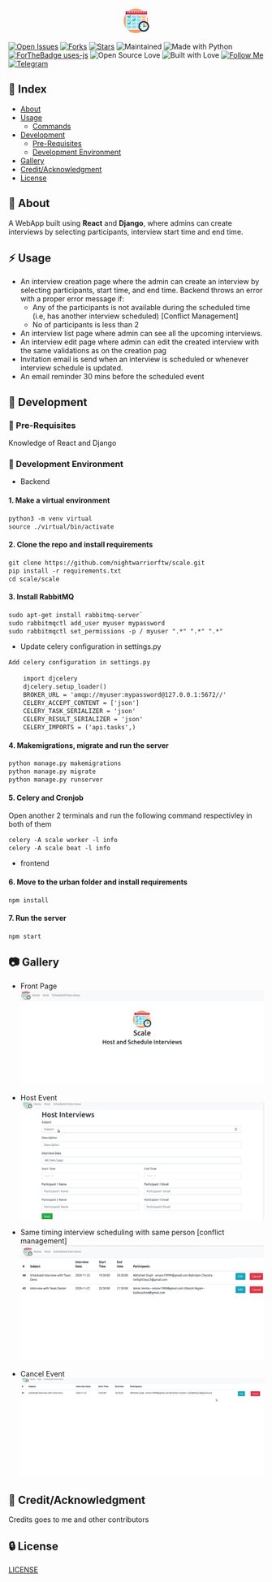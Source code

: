 <p align="center">
<img src="./urban/public/scale.png" width="50px" height="50px">
</p>

[![Open Issues](https://img.shields.io/github/issues/nightwarriorftw/scale?style=for-the-badge&logo=github)](https://github.com/nightwarriorftw/scale/issues) [![Forks](https://img.shields.io/github/forks/nightwarriorftw/scale?style=for-the-badge&logo=github)](https://github.com/nightwarriorftw/scale/network/members) [![Stars](https://img.shields.io/github/stars/nightwarriorftw/scale?style=for-the-badge&logo=reverbnation)](https://github.com/nightwarriorftw/scale/stargazers) ![Maintained](https://img.shields.io/maintenance/yes/2020?style=for-the-badge&logo=github) ![Made with Python](https://img.shields.io/badge/Made%20with-Python-blueviolet?style=for-the-badge&logo=python) [![ForTheBadge uses-js](http://ForTheBadge.com/images/badges/uses-js.svg)](http://ForTheBadge.com) ![Open Source Love](https://img.shields.io/badge/Open%20Source-%E2%99%A5-red?style=for-the-badge&logo=open-source-initiative) ![Built with Love](https://img.shields.io/badge/Built%20With-%E2%99%A5-critical?style=for-the-badge&logo=ko-fi) [![Follow Me](https://img.shields.io/twitter/follow/nightwarriorftw?color=blue&label=Follow%20%40nightwarriorftw&logo=twitter&style=for-the-badge)](https://twitter.com/intent/follow?screen_name=nightwarriorftw) [![Telegram](https://img.shields.io/badge/Telegram-Chat-informational?style=for-the-badge&logo=telegram)](https://telegram.me/nightwarriorftw)

## :ledger: Index

- [About](#beginner-about)
- [Usage](#zap-usage)
  - [Commands](#package-commands)
- [Development](#wrench-development)
  - [Pre-Requisites](#notebook-pre-requisites)
  - [Development Environment](#nut_and_bolt-development-environment)
- [Gallery](#camera-gallery)
- [Credit/Acknowledgment](#star2-creditacknowledgment)
- [License](#lock-license)

## :beginner: About

A WebApp built using **React** and **Django**, where admins can create interviews by selecting participants, interview start time and end time.

## :zap: Usage

- An interview creation page where the admin can create an interview by selecting participants, start time, and end time. 
Backend throws an error with a proper error message if:
  - Any of the participants is not available during the scheduled time (i.e, has another interview scheduled) [Conflict Management] 
  - No of participants is less than 2
- An interview list page where admin can see all the upcoming interviews.
- An interview edit page where admin can edit the created interview with the same validations as on the creation pag
- Invitation email is send when an interview is scheduled or whenever interview schedule is updated.
- An email reminder 30 mins before the scheduled event

## :wrench: Development

### :notebook: Pre-Requisites

Knowledge of React and Django

### :nut_and_bolt: Development Environment

- Backend

#### 1. Make a virtual environment

```
python3 -m venv virtual
source ./virtual/bin/activate
```

#### 2. Clone the repo and install requirements

```
git clone https://github.com/nightwarriorftw/scale.git
pip install -r requirements.txt
cd scale/scale
```

#### 3. Install RabbitMQ

```
sudo apt-get install rabbitmq-server`
sudo rabbitmqctl add_user myuser mypassword
sudo rabbitmqctl set_permissions -p / myuser ".*" ".*" ".*"
```

- Update celery configuration in settings.py

```
Add celery configuration in settings.py

    import djcelery
    djcelery.setup_loader()
    BROKER_URL = 'amqp://myuser:mypassword@127.0.0.1:5672//'
    CELERY_ACCEPT_CONTENT = ['json']
    CELERY_TASK_SERIALIZER = 'json'
    CELERY_RESULT_SERIALIZER = 'json'
    CELERY_IMPORTS = ('api.tasks',)
```

#### 4. Makemigrations, migrate and run the server

```
python manage.py makemigrations
python manage.py migrate
python manage.py runserver
```

#### 5. Celery and Cronjob

Open another 2 terminals and run the following command respectivley in both of them

```
celery -A scale worker -l info
celery -A scale beat -l info
```

- frontend

#### 6. Move to the urban folder and install requirements

```
npm install
```

#### 7. Run the server

```
npm start
```

## :camera: Gallery
- Front Page
![FrontPage](./public/front_page.png)

- Host Event 
![Host Event](./public/host_event.gif)

- Same timing interview scheduling with same person [conflict management]
![Conflict](./public/conflict.gif)

- Cancel Event
![Cancel Event](./public/cancel_interview.gif)


<!-- Host Interview GIF-->
<!-- Conflict Mangement GIF -->
<!-- Scheduled Event -->
<!-- Cancel Event -->
<!-- Edit Event -->
<!-- Celery -->

## :star2: Credit/Acknowledgment

Credits goes to me and other contributors

## :lock: License

[LICENSE](/LICENSE)

